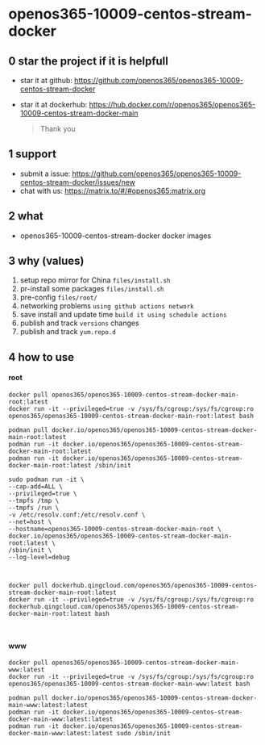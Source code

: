 # openos365-10009-centos-stream-docker

## 0 star the project if it is helpfull

* star it at github: https://github.com/openos365/openos365-10009-centos-stream-docker
* star it at dockerhub: https://hub.docker.com/r/openos365/openos365-10009-centos-stream-docker-main

  > Thank you

## 1 support

* submit a issue: https://github.com/openos365/openos365-10009-centos-stream-docker/issues/new
* chat with us: https://matrix.to/#/#openos365:matrix.org

## 2 what

* openos365-10009-centos-stream-docker docker images
  
## 3 why (values)

1. setup repo mirror for China `files/install.sh`
1. pr-install some packages `files/install.sh`
1. pre-config `files/root/`
1. networking problems `using github actions network`
1. save install and update time `build it using schedule actions`
1. publish and track `versions` changes
1. publish and track `yum.repo.d`

## 4 how to use

#### root
```
docker pull openos365/openos365-10009-centos-stream-docker-main-root:latest
docker run -it --privileged=true -v /sys/fs/cgroup:/sys/fs/cgroup:ro openos365/openos365-10009-centos-stream-docker-main-root:latest bash

podman pull docker.io/openos365/openos365-10009-centos-stream-docker-main-root:latest
podman run -it docker.io/openos365/openos365-10009-centos-stream-docker-main-root:latest
podman run -it docker.io/openos365/openos365-10009-centos-stream-docker-main-root:latest /sbin/init

sudo podman run -it \
--cap-add=ALL \
--privileged=true \
--tmpfs /tmp \
--tmpfs /run \
-v /etc/resolv.conf:/etc/resolv.conf \
--net=host \
--hostname=openos365-10009-centos-stream-docker-main-root \
docker.io/openos365/openos365-10009-centos-stream-docker-main-root:latest \
/sbin/init \
--log-level=debug



docker pull dockerhub.qingcloud.com/openos365/openos365-10009-centos-stream-docker-main-root:latest
docker run -it --privileged=true -v /sys/fs/cgroup:/sys/fs/cgroup:ro dockerhub.qingcloud.com/openos365/openos365-10009-centos-stream-docker-main-root:latest bash



```
#### www

```
docker pull openos365/openos365-10009-centos-stream-docker-main-www:latest
docker run -it --privileged=true -v /sys/fs/cgroup:/sys/fs/cgroup:ro openos365/openos365-10009-centos-stream-docker-main-www:latest bash

podman pull docker.io/openos365/openos365-10009-centos-stream-docker-main-www:latest:latest
podman run -it docker.io/openos365/openos365-10009-centos-stream-docker-main-www:latest:latest
podman run -it docker.io/openos365/openos365-10009-centos-stream-docker-main-www:latest:latest sudo /sbin/init




```
